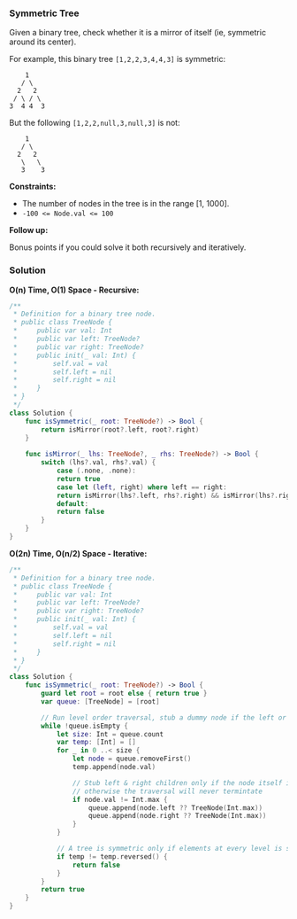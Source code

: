 
### Symmetric Tree

Given a binary tree, check whether it is a mirror of itself (ie, symmetric around its center).

For example, this binary tree `[1,2,2,3,4,4,3]` is symmetric:
```
    1
   / \
  2   2
 / \ / \
3  4 4  3
```
But the following `[1,2,2,null,3,null,3]` is not:
```
    1
   / \
  2   2
   \   \
   3    3
```

__Constraints:__
* The number of nodes in the tree is in the range [1, 1000].
* `-100 <= Node.val <= 100`

__Follow up:__

Bonus points if you could solve it both recursively and iteratively.

### Solution
__O(n) Time, O(1) Space - Recursive:__
```Swift
/**
 * Definition for a binary tree node.
 * public class TreeNode {
 *     public var val: Int
 *     public var left: TreeNode?
 *     public var right: TreeNode?
 *     public init(_ val: Int) {
 *         self.val = val
 *         self.left = nil
 *         self.right = nil
 *     }
 * }
 */
class Solution {
    func isSymmetric(_ root: TreeNode?) -> Bool {
        return isMirror(root?.left, root?.right)
    }
    
    func isMirror(_ lhs: TreeNode?, _ rhs: TreeNode?) -> Bool {
        switch (lhs?.val, rhs?.val) {
            case (.none, .none):
            return true
            case let (left, right) where left == right:
            return isMirror(lhs?.left, rhs?.right) && isMirror(lhs?.right, rhs?.left)
            default:
            return false
        }
    }
}
```
__O(2n) Time, O(n/2) Space - Iterative:__
```Swift
/**
 * Definition for a binary tree node.
 * public class TreeNode {
 *     public var val: Int
 *     public var left: TreeNode?
 *     public var right: TreeNode?
 *     public init(_ val: Int) {
 *         self.val = val
 *         self.left = nil
 *         self.right = nil
 *     }
 * }
 */
class Solution {
    func isSymmetric(_ root: TreeNode?) -> Bool {
        guard let root = root else { return true }
        var queue: [TreeNode] = [root]

        // Run level order traversal, stub a dummy node if the left or right child is nil
        while !queue.isEmpty {
            let size: Int = queue.count
            var temp: [Int] = []
            for _ in 0 ..< size {
                let node = queue.removeFirst()
                temp.append(node.val)

                // Stub left & right children only if the node itself is not a stub,
                // otherwise the traversal will never termintate
                if node.val != Int.max {
                    queue.append(node.left ?? TreeNode(Int.max))
                    queue.append(node.right ?? TreeNode(Int.max))
                }
            }

            // A tree is symmetric only if elements at every level is symmetric
            if temp != temp.reversed() {
                return false
            }
        }
        return true
    }
}
```
